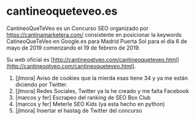 # cantineoqueteveo.es
CantineoQueTeVeo es un Concurso SEO organizado por https://cantinamarketera.com/ consistente en posicionar la keywords CatineoQueTeVeo en Google.es para Madrid Puerta Sol para el día 6 de mayo de 2019 comenzando el 19 de febrero de 2019. 

Su web oficial es [http://cantineoqtveo.com/cantineoqueteveo.html](http://cantineoqtveo.com/cantineoqueteveo.html).

<!--
https://www.seobox.club/cantineoqueteveo-ranking-seo-oficial
-->

1. [jlmora] Aviso de cookies que la mierda esas tiene 34 y ya me están diciendo por Twitter.
2. [jlmora] Redes Sociales, Twitter ya la he creado y me falta Facebook
3. [marcos y fer] Escrapeo del ranking de SEO Box Club
4. [marcos y fer] Meterle SEO Kids (ya esta hecho en python)
5. [jlmora] Insertar el hastag de Twitter del concurso
